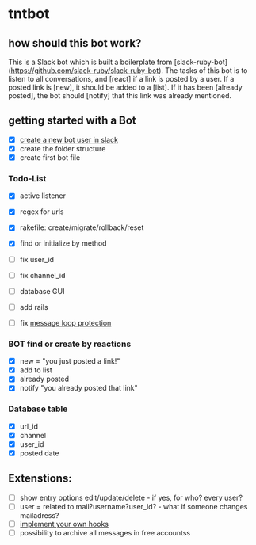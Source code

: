 # tntbot

## how should this bot work?

This is a Slack bot which is built a boilerplate from [slack-ruby-bot] (https://github.com/slack-ruby/slack-ruby-bot). The tasks of this bot is to listen to all conversations, and [react] if a link is posted by a user.
If a posted link is [new], it should be added to a [list]. If it has been [already posted], the bot should [notify] that this link was already mentioned.  

## getting started with a Bot
- [x] [create a new bot user in slack](https://github.com/slack-ruby/slack-ruby-bot/blob/master/TUTORIAL.md#create-a-bot-user)
- [x] create the folder structure
- [x] create first bot file

### Todo-List
- [x] active listener
- [x] regex for urls
- [x] rakefile: create/migrate/rollback/reset
- [x] find or initialize by method
- [ ] fix user_id
- [ ] fix channel_id
- [ ] database GUI
- [ ] add rails
- [ ] fix [message loop protection](https://github.com/slack-ruby/slack-ruby-bot#message-loop-protection)


### BOT find or create by reactions
- [x] new = "you just posted a link!"
- [x] add to list
- [x] already posted
- [x] notify "you already posted that link"

### Database table
- [x] url_id
- [x] channel
- [x] user_id
- [x] posted date

## Extenstions:
- [ ] show entry options edit/update/delete - if yes, for who? every user?
- [ ] user = related to mail?username?user_id? - what if someone changes mailadress?
- [ ] [implement your own hooks](https://github.com/slack-ruby/slack-ruby-bot#hooks)
- [ ] possibility to archive all messages in free accountss
